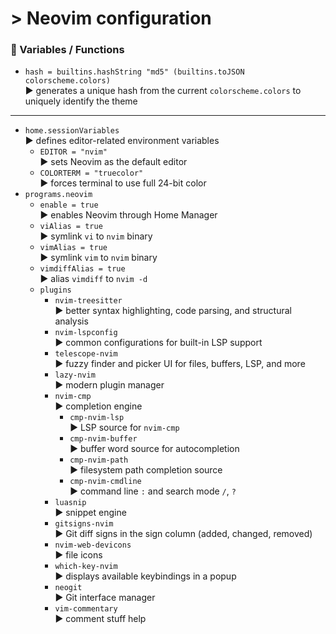 # > Neovim configuration

### 🔹 Variables / Functions

+ `hash = builtins.hashString "md5" (builtins.toJSON colorscheme.colors)`\
▶️ generates a unique hash from the current `colorscheme.colors` to uniquely identify the theme

---

+ `home.sessionVariables`\
▶️ defines editor-related environment variables
    + `EDITOR = "nvim"`\
    ▶️ sets Neovim as the default editor
    + `COLORTERM = "truecolor"`\
    ▶️ forces terminal to use full 24-bit color
+ `programs.neovim`
    + `enable = true`\
    ▶️ enables Neovim through Home Manager
    + `viAlias = true`\
    ▶️ symlink `vi` to `nvim` binary
    + `vimAlias = true`\
    ▶️ symlink `vim` to `nvim` binary
    + `vimdiffAlias = true`\
    ▶️ alias `vimdiff` to `nvim -d`
    + `plugins`
        + `nvim-treesitter`\
        ▶️ better syntax highlighting, code parsing, and structural analysis
        + `nvim-lspconfig`\
        ▶️ common configurations for built-in LSP support
        + `telescope-nvim`\
        ▶️ fuzzy finder and picker UI for files, buffers, LSP, and more
        + `lazy-nvim`\
        ▶️ modern plugin manager
        + `nvim-cmp`\
        ▶️ completion engine
            + `cmp-nvim-lsp`\
            ▶️ LSP source for `nvim-cmp`
            + `cmp-nvim-buffer`\
            ▶️ buffer word source for autocompletion
            + `cmp-nvim-path`\
            ▶️ filesystem path completion source
            + `cmp-nvim-cmdline`\
            ▶️ command line `:` and search mode `/`, `?`
        + `luasnip`\
        ▶️ snippet engine
        + `gitsigns-nvim`\
        ▶️ Git diff signs in the sign column (added, changed, removed)
        + `nvim-web-devicons`\
        ▶️ file icons 
        + `which-key-nvim`\
        ▶️ displays available keybindings in a popup
        + `neogit`\
        ▶️ Git interface manager
        + `vim-commentary`\
        ▶️ comment stuff help

 
